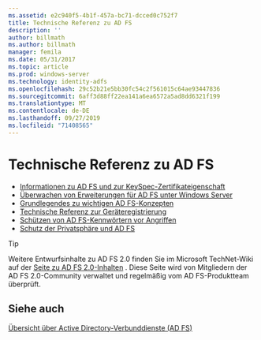 ```yaml
---
ms.assetid: e2c940f5-4b1f-457a-bc71-dcced0c752f7
title: Technische Referenz zu AD FS
description: ''
author: billmath
ms.author: billmath
manager: femila
ms.date: 05/31/2017
ms.topic: article
ms.prod: windows-server
ms.technology: identity-adfs
ms.openlocfilehash: 29c52b21e5bb30fc54c2f561015c64ae93447836
ms.sourcegitcommit: 6aff3d88ff22ea141a6ea6572a5ad8dd6321f199
ms.translationtype: MT
ms.contentlocale: de-DE
ms.lasthandoff: 09/27/2019
ms.locfileid: "71408565"
---
```

# <a name="ad-fs-technical-reference"></a>Technische Referenz zu AD FS


- [Informationen zu AD FS und zur KeySpec-Zertifikateigenschaft](../ad-fs/technical-reference/AD-FS-and-KeySpec-Property.md)
- [Überwachen von Erweiterungen für AD FS unter Windows Server](../ad-fs/technical-reference/auditing-enhancements-to-ad-fs-in-windows-server.md)
-   [Grundlegendes zu wichtigen AD FS-Konzepten](../ad-fs/technical-reference/Understanding-Key-AD-FS-Concepts.md)
-   [Technische Referenz zur Geräteregistrierung](../ad-fs/technical-reference/Device-Registration-Technical-Reference.md)
-   [Schützen von AD FS-Kennwörtern vor Angriffen](../ad-fs/technical-reference/ad-fs-password-protection.md)
-   [Schutz der Privatsphäre und AD FS](../ad-fs/technical-reference/GDPR-and-AD-FS-Compliance.md)

> [!TIP]
> Weitere Entwurfsinhalte zu AD FS 2.0 finden Sie im Microsoft TechNet-Wiki auf der [Seite zu AD FS 2.0-Inhalten](https://social.technet.microsoft.com/wiki/contents/articles/2735.ad-fs-2-0-content-map.aspx) . Diese Seite wird von Mitgliedern der AD FS 2.0-Community verwaltet und regelmäßig vom AD FS-Produktteam überprüft.

## <a name="see-also"></a>Siehe auch
[Übersicht über Active Directory-Verbunddienste (AD FS)](AD-FS-2016-Overview.md)



